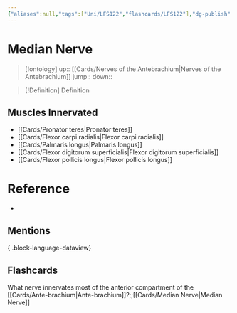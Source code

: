 ```yaml
---
{"aliases":null,"tags":["Uni/LFS122","flashcards/LFS122"],"dg-publish":true,"permalink":"/cards/median-nerve/","dgPassFrontmatter":true}
---
```


# Median Nerve

> [!ontology]
> up:: [[Cards/Nerves of the Antebrachium\|Nerves of the Antebrachium]]
> jump:: 
> down:: 

> [!Definition] Definition

## Muscles Innervated

- [[Cards/Pronator teres\|Pronator teres]]
- [[Cards/Flexor carpi radialis\|Flexor carpi radialis]]
- [[Cards/Palmaris longus\|Palmaris longus]]
- [[Cards/Flexor digitorum superficialis\|Flexor digitorum superficialis]]
- [[Cards/Flexor pollicis longus\|Flexor pollicis longus]]

# Reference

- 

## Mentions


{ .block-language-dataview}

## Flashcards

What nerve innervates most of the anterior compartment of the [[Cards/Ante-brachium\|Ante-brachium]]?;;[[Cards/Median Nerve\|Median Nerve]]
<!--SR:!2023-10-25,1,130-->